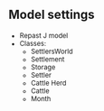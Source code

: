 <!-- .slide: data-transition="slide" -->
## Model settings
<small>

* Repast J model
* Classes:
    - SettlersWorld
    - Settlement
    - Storage
    - Settler
    - Cattle Herd
    - Cattle
    - Month

</small>